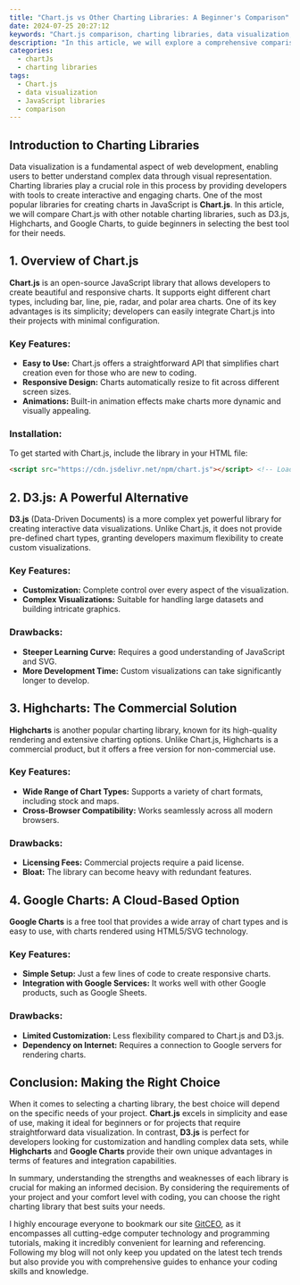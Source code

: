 ```yaml
---
title: "Chart.js vs Other Charting Libraries: A Beginner's Comparison"
date: 2024-07-25 20:27:12
keywords: "Chart.js comparison, charting libraries, data visualization, JavaScript charts"
description: "In this article, we will explore a comprehensive comparison of Chart.js with other popular charting libraries. This guide aims to help beginners choose the right library for their data visualization needs by highlighting the key features, pros and cons, and usage guidelines. We will cover libraries such as D3.js, Highcharts, and Google Charts, providing insights into their functionalities and performance. By the end, readers will have a clear understanding of where Chart.js stands in the competitive landscape of charting libraries, enabling them to make informed decisions based on their specific project requirements."
categories:
  - chartJs
  - charting libraries
tags:
  - Chart.js
  - data visualization
  - JavaScript libraries
  - comparison
---
```


## Introduction to Charting Libraries

Data visualization is a fundamental aspect of web development, enabling users to better understand complex data through visual representation. Charting libraries play a crucial role in this process by providing developers with tools to create interactive and engaging charts. One of the most popular libraries for creating charts in JavaScript is **Chart.js**. In this article, we will compare Chart.js with other notable charting libraries, such as D3.js, Highcharts, and Google Charts, to guide beginners in selecting the best tool for their needs. 

<!-- more -->

## 1. Overview of Chart.js

**Chart.js** is an open-source JavaScript library that allows developers to create beautiful and responsive charts. It supports eight different chart types, including bar, line, pie, radar, and polar area charts. One of its key advantages is its simplicity; developers can easily integrate Chart.js into their projects with minimal configuration.

### Key Features:
- **Easy to Use:** Chart.js offers a straightforward API that simplifies chart creation even for those who are new to coding.
- **Responsive Design:** Charts automatically resize to fit across different screen sizes.
- **Animations:** Built-in animation effects make charts more dynamic and visually appealing.

### Installation:
To get started with Chart.js, include the library in your HTML file:
```html
<script src="https://cdn.jsdelivr.net/npm/chart.js"></script> <!-- Load Chart.js from a CDN -->
```

## 2. D3.js: A Powerful Alternative

**D3.js** (Data-Driven Documents) is a more complex yet powerful library for creating interactive data visualizations. Unlike Chart.js, it does not provide pre-defined chart types, granting developers maximum flexibility to create custom visualizations.

### Key Features:
- **Customization:** Complete control over every aspect of the visualization.
- **Complex Visualizations:** Suitable for handling large datasets and building intricate graphics.

### Drawbacks:
- **Steeper Learning Curve:** Requires a good understanding of JavaScript and SVG.
- **More Development Time:** Custom visualizations can take significantly longer to develop.

## 3. Highcharts: The Commercial Solution

**Highcharts** is another popular charting library, known for its high-quality rendering and extensive charting options. Unlike Chart.js, Highcharts is a commercial product, but it offers a free version for non-commercial use.

### Key Features:
- **Wide Range of Chart Types:** Supports a variety of chart formats, including stock and maps.
- **Cross-Browser Compatibility:** Works seamlessly across all modern browsers.

### Drawbacks:
- **Licensing Fees:** Commercial projects require a paid license.
- **Bloat:** The library can become heavy with redundant features.

## 4. Google Charts: A Cloud-Based Option

**Google Charts** is a free tool that provides a wide array of chart types and is easy to use, with charts rendered using HTML5/SVG technology.

### Key Features:
- **Simple Setup:** Just a few lines of code to create responsive charts.
- **Integration with Google Services:** It works well with other Google products, such as Google Sheets.

### Drawbacks:
- **Limited Customization:** Less flexibility compared to Chart.js and D3.js.
- **Dependency on Internet:** Requires a connection to Google servers for rendering charts.

## Conclusion: Making the Right Choice

When it comes to selecting a charting library, the best choice will depend on the specific needs of your project. **Chart.js** excels in simplicity and ease of use, making it ideal for beginners or for projects that require straightforward data visualization. In contrast, **D3.js** is perfect for developers looking for customization and handling complex data sets, while **Highcharts** and **Google Charts** provide their own unique advantages in terms of features and integration capabilities.

In summary, understanding the strengths and weaknesses of each library is crucial for making an informed decision. By considering the requirements of your project and your comfort level with coding, you can choose the right charting library that best suits your needs.

I highly encourage everyone to bookmark our site [GitCEO](https://gitceo.com), as it encompasses all cutting-edge computer technology and programming tutorials, making it incredibly convenient for learning and referencing. Following my blog will not only keep you updated on the latest tech trends but also provide you with comprehensive guides to enhance your coding skills and knowledge.